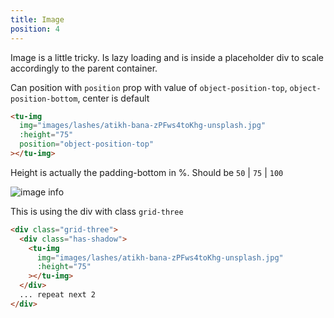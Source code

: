 ```yaml
---
title: Image
position: 4
---
```


Image is a little tricky. Is lazy loading and is inside a placeholder div to scale accordingly to the parent container.

Can position with `position` prop with value of `object-position-top`, `object-position-bottom`, center is default

```html
<tu-img
  img="images/lashes/atikh-bana-zPFws4toKhg-unsplash.jpg"
  :height="75"
  position="object-position-top"
></tu-img>
```

Height is actually the padding-bottom in %.
Should be `50` | `75` | `100`

![image info](../images/components/image.png)

This is using the div with class `grid-three`

<div class="spacer"></div>

```html
<div class="grid-three">
  <div class="has-shadow">
    <tu-img
      img="images/lashes/atikh-bana-zPFws4toKhg-unsplash.jpg"
      :height="75"
    ></tu-img>
  </div>
  ... repeat next 2
</div>
```
